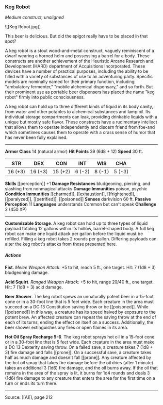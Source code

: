 ### Keg Robot
_Medium construct, unaligned_

![[Keg Robot.jpg]]

This beer is delicious. But did the spigot really have to be placed in that spot?


A keg robot is a stout wood-and-metal construct, vaguely reminiscent of a dwarf wearing a horned helm and possessing a barrel for a body. These constructs are another achievement of the Heuristic Arcane Research and Development (HARD) department of Acquisitions Incorporated. These devices have a number of practical purposes, including the ability to be filled with a variety of substances of use to an adventuring party. Specific models are nominally named for their primary function, including "ambulatory fermenter," "mobile alchemical dispensary," and so forth. But their prominent use as portable beer dispensers has placed the name "keg robot" firmly into public consciousness.

A keg robot can hold up to three different kinds of liquid in its body cavity, from water and other potables to alchemical substances and lamp oil. Its individual storage compartments can leak, providing drinkable liquids with a unique but mostly safe flavor. These constructs have a rudimentary intellect that allows them to operate independently and discern friend from foe-and which sometimes causes them to operate with a crass sense of humor that has never been fully explained.






---

**Armor Class** 14 (natural armor)
**Hit Points** 39 (6d8 + 12)
**Speed** 30 ft.

| STR     | DEX     | CON     | INT     | WIS     | CHA     |
|---------|---------|---------|---------|---------|---------|
| 16 (+3) | 16 (+3) | 15 (+2) | 6 (-2) | 8 (-1) | 5 (-3) |

**Skills** [[perception]] +1
**Damage Resistances** bludgeoning, piercing, and slashing from nonmagical attacks
**Damage Immunities** poison, psychic
**Condition Immunities** [[charmed]], [[exhaustion]], [[frightened]], [[paralyzed]], [[petrified]], [[poisoned]]
**Senses** darkvision 60 ft.
**Passive Perception** 11
**Languages** understands Common but can't speak
**Challenge** 2 (450 XP)

---

**Customizable Storage**. A keg robot can hold up to three types of liquid payload totaling 12 gallons within its hollow, barrel-shaped body. A full keg robot can make one liquid attack per gallon before the liquid must be refilled. Filling a keg robot takes 2 rounds per gallon. Differing payloads can alter the keg robot's attacks from those presented here.

##### Actions
**Fist**. _Melee Weapon Attack:_ +5 to hit, reach 5 ft., one target. Hit: 7 (1d8 + 3) bludgeoning damage.

**Acid Squirt**. _Ranged Weapon Attack:_ +5 to hit, range 20/40 ft., one target. Hit: 7 (1d8 + 3) acid damage.

**Beer Shower**. The keg robot spews an unnaturally potent beer in a 15-foot cone or in a 30-foot line that is 5 feet wide. Each creature in the area must succeed on a DC 13 Constitution saving throw or be [[poisoned]]. While [[poisoned]] in this way, a creature has its speed halved by exposure to the potent brew. An affected creature can repeat the saving throw at the end of each of its turns, ending the effect on itself on a success. Additionally, the beer shower extinguishes any fires or open flames in its area.

**Hot Oil Spray Recharge 5-6**. The keg robot sprays hot oil in a 15-foot cone or in a 30-foot line that is 5 feet wide. Each creature in the area must make a DC 13 Dexterity saving throw. On a failed save, a creature takes 7 (1d8 + 3) fire damage and falls [[prone]]. On a successful save, a creature takes half as much damage and doesn't fall [[prone]]. Any creature affected by the hot oil spray that takes fire damage before the oil dries (after 1 minute) takes an additional 3 (1d6) fire damage, and the oil burns away. If the oil that remains in the area of the spray is lit, it burns for 1d4 rounds and deals 3 (1d6) fire damage to any creature that enters the area for the first time on a turn or ends its turn there.


---

Source: [[AI]], page 212
